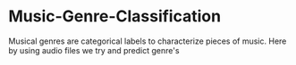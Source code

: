 # Music-Genre-Classification
Musical genres are categorical labels to characterize pieces of music. Here by using audio files we try and predict  genre's
